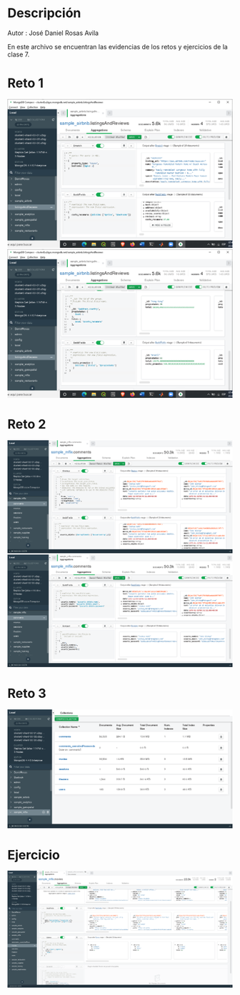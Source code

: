 # Descripción
Autor : José Daniel Rosas Avila

En este archivo se encuentran las evidencias de los retos y ejercicios de la clase 7.


# Reto 1

![Evidencia](images/Reto1_1.png)
![Evidencia](images/Reto1_2.png)

# Reto 2

![Evidencia](images/Reto2_1.png)
![Evidencia](images/Reto2_2.png)


# Reto 3

![Evidencia](images/Reto3.png)



# Ejercicio

![Evidencia](images/Ejercicio.png)
